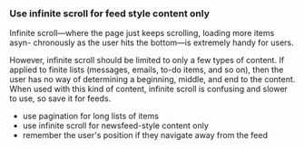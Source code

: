 ### Use infinite scroll for feed style content only

Infinite scroll—where the page just keeps scrolling, loading more items asyn- chronously as the user hits the bottom—is extremely handy for users.

However, infinite scroll should be limited to only a few types of content. If applied to finite lists (messages, emails, to-do items, and so on), then the user has no way of determining a beginning, middle, and end to the content. When used with this kind of content, infinite scroll is confusing and slower to use, so save it for feeds.

- use pagination for long lists of items
- use infinite scroll for newsfeed-style content only
- remember the user's position if they navigate away from the feed

